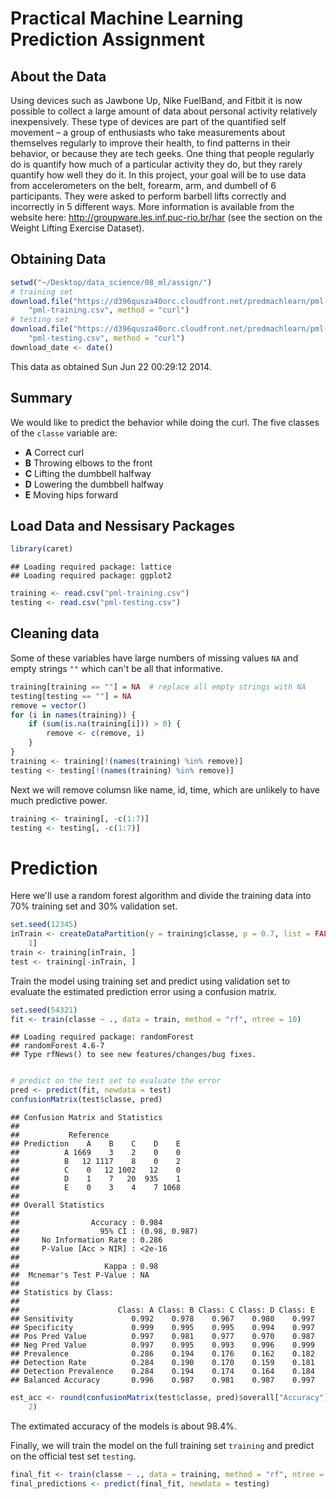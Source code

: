 Practical Machine Learning Prediction Assignment
========================================================

## About the Data

Using devices such as Jawbone Up, Nike FuelBand, and Fitbit it is now possible to collect a large amount of data about personal activity relatively inexpensively. These type of devices are part of the quantified self movement – a group of enthusiasts who take measurements about themselves regularly to improve their health, to find patterns in their behavior, or because they are tech geeks. One thing that people regularly do is quantify how much of a particular activity they do, but they rarely quantify how well they do it. In this project, your goal will be to use data from accelerometers on the belt, forearm, arm, and dumbell of 6 participants. They were asked to perform barbell lifts correctly and incorrectly in 5 different ways. More information is available from the website here: http://groupware.les.inf.puc-rio.br/har (see the section on the Weight Lifting Exercise Dataset).

## Obtaining Data

```r
setwd("~/Desktop/data_science/08_ml/assign/")
# training set
download.file("https://d396qusza40orc.cloudfront.net/predmachlearn/pml-training.csv", 
    "pml-training.csv", method = "curl")
# testing set
download.file("https://d396qusza40orc.cloudfront.net/predmachlearn/pml-testing.csv", 
    "pml-testing.csv", method = "curl")
download_date <- date()
```


This data as obtained Sun Jun 22 00:29:12 2014.

## Summary

We would like to predict the behavior while doing the curl. The five classes of the `classe` variable are:
* **A** Correct curl
* **B** Throwing elbows to the front
* **C** Lifting the dumbbell halfway
* **D** Lowering the dumbbell halfway
* **E** Moving hips forward

## Load Data and Nessisary Packages

```r
library(caret)
```

```
## Loading required package: lattice
## Loading required package: ggplot2
```

```r
training <- read.csv("pml-training.csv")
testing <- read.csv("pml-testing.csv")
```


## Cleaning data

Some of these variables have large numbers of missing values `NA` and empty strings `""` which can't be all that informative.


```r
training[training == ""] = NA  # replace all empty strings with NA
testing[testing == ""] = NA
remove = vector()
for (i in names(training)) {
    if (sum(is.na(training[i])) > 0) {
        remove <- c(remove, i)
    }
}
training <- training[!(names(training) %in% remove)]
testing <- testing[!(names(training) %in% remove)]
```


Next we will remove columsn like name, id, time, which are unlikely to have much predictive power.


```r
training <- training[, -c(1:7)]
testing <- testing[, -c(1:7)]
```


# Prediction

Here we'll use a random forest algorithm and divide the training data into 70% training set and 30% validation set.


```r
set.seed(12345)
inTrain <- createDataPartition(y = training$classe, p = 0.7, list = FALSE)[, 
    1]
train <- training[inTrain, ]
test <- training[-inTrain, ]
```


Train the model using training set and predict using validation set to evaluate the estimated prediction error using a confusion matrix.

```r
set.seed(54321)
fit <- train(classe ~ ., data = train, method = "rf", ntree = 10)
```

```
## Loading required package: randomForest
## randomForest 4.6-7
## Type rfNews() to see new features/changes/bug fixes.
```

```r

# predict on the test set to evaluate the error
pred <- predict(fit, newdata = test)
confusionMatrix(test$classe, pred)
```

```
## Confusion Matrix and Statistics
## 
##           Reference
## Prediction    A    B    C    D    E
##          A 1669    3    2    0    0
##          B   12 1117    8    0    2
##          C    0   12 1002   12    0
##          D    1    7   20  935    1
##          E    0    3    4    7 1068
## 
## Overall Statistics
##                                        
##                Accuracy : 0.984        
##                  95% CI : (0.98, 0.987)
##     No Information Rate : 0.286        
##     P-Value [Acc > NIR] : <2e-16       
##                                        
##                   Kappa : 0.98         
##  Mcnemar's Test P-Value : NA           
## 
## Statistics by Class:
## 
##                      Class: A Class: B Class: C Class: D Class: E
## Sensitivity             0.992    0.978    0.967    0.980    0.997
## Specificity             0.999    0.995    0.995    0.994    0.997
## Pos Pred Value          0.997    0.981    0.977    0.970    0.987
## Neg Pred Value          0.997    0.995    0.993    0.996    0.999
## Prevalence              0.286    0.194    0.176    0.162    0.182
## Detection Rate          0.284    0.190    0.170    0.159    0.181
## Detection Prevalence    0.284    0.194    0.174    0.164    0.184
## Balanced Accuracy       0.996    0.987    0.981    0.987    0.997
```

```r
est_acc <- round(confusionMatrix(test$classe, pred)$overall["Accuracy"] * 100, 
    2)
```


The extimated accuracy of the models is about 98.4%.

Finally, we will train the model on the full training set `training` and predict on the official test set `testing`.

```r
final_fit <- train(classe ~ ., data = training, method = "rf", ntree = 10)
final_predictions <- predict(final_fit, newdata = testing)
```

